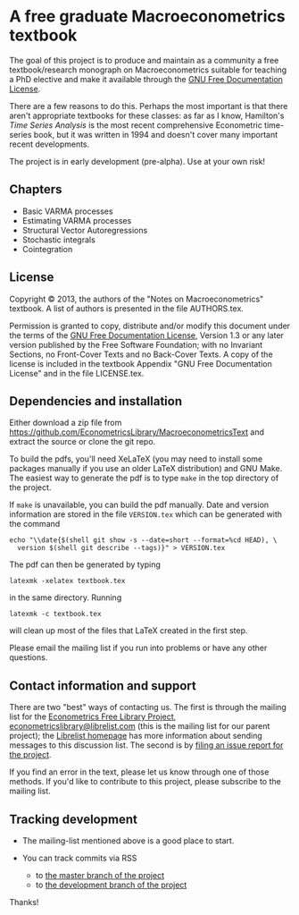 A free graduate Macroeconometrics textbook
==========================================

The goal of this project is to produce and maintain as a community a
free textbook/research monograph on Macroeconometrics suitable for
teaching a PhD elective and make it available through the [GNU Free
Documentation License][FDL].

There are a few reasons to do this. Perhaps the most important is that
there aren't appropriate textbooks for these classes: as far as I
know, Hamilton's *Time Series Analysis* is the most recent
comprehensive Econometric time-series book, but it was written in 1994
and doesn't cover many important recent developments.

The project is in early development (pre-alpha).  Use at your own
risk!

Chapters
--------

* Basic VARMA processes
* Estimating VARMA processes
* Structural Vector Autoregressions
* Stochastic integrals
* Cointegration

License
-------

Copyright © 2013, the authors of the "Notes on Macroeconometrics"
textbook.  A list of authors is presented in the file AUTHORS.tex.

Permission is granted to copy, distribute and/or modify this document
under the terms of the [GNU Free Documentation License][FDL], Version
1.3 or any later version published by the Free Software Foundation;
with no Invariant Sections, no Front-Cover Texts and no Back-Cover
Texts. A copy of the license is included in the textbook Appendix "GNU
Free Documentation License" and in the file LICENSE.tex.

[FDL]: http://www.gnu.org/copyleft/fdl.html

Dependencies and installation
-----------------------------

Either download a zip file from
<https://github.com/EconometricsLibrary/MacroeconometricsText> and
extract the source or clone the git repo.

To build the pdfs, you'll need XeLaTeX (you may need to install some
packages manually if you use an older LaTeX distribution) and GNU
Make.  The easiest way to generate the pdf is to type `make` in the
top directory of the project.

If `make` is unavailable, you can build the pdf manually.  Date and
version information are stored in the file `VERSION.tex` which can be 
generated with the command
```
echo "\\date{$(shell git show -s --date=short --format=%cd HEAD), \
  version $(shell git describe --tags)}" > VERSION.tex
```
The pdf can then be generated by typing
```
latexmk -xelatex textbook.tex
```
in the same directory.  Running
```
latexmk -c textbook.tex
```
will clean up most of the files that LaTeX created in the first step.

Please email the mailing list if you run into problems or have any
other questions.

Contact information and support
-------------------------------

There are two "best" ways of contacting us.  The first is through the
mailing list for the [Econometrics Free Library Project][EFL],
<econometricslibrary@librelist.com> (this is the mailing list for our
parent project); the [Librelist homepage][] has more information about
sending messages to this discussion list.  The second is by [filing an
issue report for the project][issues].

[EFL]: http://www.econometricslibrary.org
[Librelist homepage]: http://librelist.com/
[issues]: https://github.com/EconometricsLibrary/MacroeconometricsText/issues/new

If you find an error in the text, please let us know through one of
those methods.  If you'd like to contribute to this project, please
subscribe to the mailing list.

Tracking development
--------------------

* The mailing-list mentioned above is a good place to start.

* You can track commits via RSS
    * to [the master branch of the project][rssmaster]
    * to [the development branch of the project][rssdev]

[rssmaster]: https://github.com/EconometricsLibrary/MacroeconometricsText/commits/master.atom
[rssdev]: https://github.com/EconometricsLibrary/MacroeconometricsText/commits/dev.atom

Thanks!

